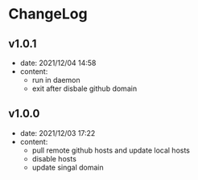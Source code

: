 # ChangeLog

## v1.0.1

- date: 2021/12/04 14:58
- content:
  - run in daemon
  - exit after disbale github domain

## v1.0.0

- date: 2021/12/03 17:22
- content:
  - pull remote github hosts and update local hosts
  - disable hosts
  - update singal domain
